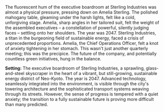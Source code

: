 The fluorescent hum of the executive boardroom at Sterling Industries was almost a physical pressure, pressing down on Amelia Sterling.  The polished mahogany table, gleaming under the harsh lights, felt like a cold, unforgiving stage.  Amelia, sharp angles in her tailored suit, felt the weight of the assembled executives – a constellation of powerful, silently judging faces – settling onto her shoulders.  The year was 2047.  Sterling Industries, a titan in the burgeoning field of sustainable energy, faced a crisis of unprecedented proportions.  Amelia, the Chief Operations Officer, felt a knot of anxiety tightening in her stomach.  This wasn't just another quarterly meeting; this was the precipice.  The future of the company, and potentially countless green initiatives, hung in the balance.


**Setting:** The executive boardroom of Sterling Industries, a sprawling, glass-and-steel skyscraper in the heart of a vibrant, but still-growing, sustainable energy district of Neo-Kyoto.  The year is 2047.  Advanced technology, seamlessly integrated into the environment, is visible through the city's towering architecture and the sophisticated transport systems weaving through its streets. However, the sense of progress is tempered with a quiet anxiety; the transition to a fully sustainable future is proving more difficult than many predicted.
